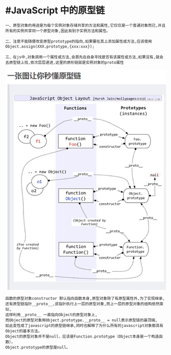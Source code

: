 ﻿
﻿#JavaScript 中的原型链
=

    一、原型对象的用途是为每个实例对象存储共享的方法和属性,它仅仅是一个普通对象而已,并且所有的实例共享同一个原型对象,因此有别于实例方法和属性。
    
    二、注意不能随便改变原型prototype的指向,如果要在其上添加属性或方法,应该使用 Object.assign(XXX.prototype,{xxx:xxx});
    
    三、在js中,对象调用一个属性或方法,会首先在自身寻找是否有该属性或方法,如果没有,就会去原型链上找,依次层层递进,这里的原形链就是实例对象的proto属性
    
<img src = '../image/prototype_chain.jpg' >

    函数的原型对象constructor 默认指向函数本身,原型对象除了有原型属性外,为了实现继承,
    还有原型链指针__proto__,该指针执行上一层的原型对象,而上一层的原型对象的结构依然类似,
    这样利用__proto__ 一直指向Object的原型对象上,
    而Object的原型对象用Object.prototype.__proto__ = null表示原型链的最顶端,
    如此变性成了javascript的原型链继承,同时也解释了为什么所有的javascript对象都具有Object的基本方法。
    Object的原型对象并不是null，应该是Function.prototype（Object本身是一个构造函数），
    Object.prototype的原型是null。